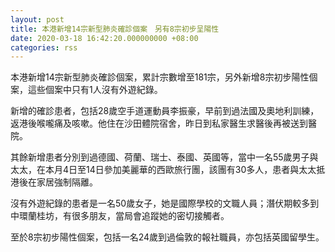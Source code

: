 ```yaml
---
layout: post
title: 本港新增14宗新型肺炎確診個案　另有8宗初步呈陽性
date: 2020-03-18 16:42:20.000000000 +08:00
categories: rss
---
```


本港新增14宗新型肺炎確診個案，累計宗數增至181宗，另外新增8宗初步陽性個案，這些個案中只有1人沒有外遊紀錄。

新增的確診患者，包括28歲空手道運動員李振豪，早前到過法國及奧地利訓練，返港後喉嚨痛及咳嗽。他住在沙田體院宿舍，昨日到私家醫生求醫後再被送到醫院。

其餘新增患者分別到過德國、荷蘭、瑞士、泰國、英國等，當中一名55歲男子與太太，在本月4日至14日參加美麗華的西歐旅行團，該團有30多人，患者與太太抵港後在家居強制隔離。

沒有外遊紀錄的患者是一名50歲女子，她是國際學校的文職人員；潛伏期較多到中環蘭桂坊，有很多朋友，當局會追蹤她的密切接觸者。

至於8宗初步陽性個案，包括一名24歲到過倫敦的報社職員，亦包括英國留學生。
